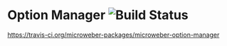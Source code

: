 # Option Manager ![Build Status](https://api.travis-ci.org/microweber-packages/microweber-option-manager.svg?branch=master)
https://travis-ci.org/microweber-packages/microweber-option-manager
